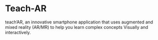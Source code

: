 # Teach-AR
teach’AR, an innovative smartphone application that uses augmented and mixed reality (AR/MR) to help you learn complex concepts Visually and interactively.
